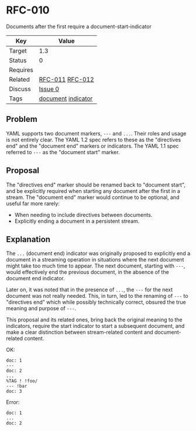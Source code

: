 RFC-010
=======

Documents after the first require a document-start-indicator


| Key | Value |
| --- | --- |
| Target | 1.3 |
| Status | 0 |
| Requires | |
| Related | [RFC-011](RFC-011.md) [RFC-012](RFC-012.md) |
| Discuss | [Issue 0](../../issues/0) |
| Tags | [document]() [indicator]() |


## Problem

YAML supports two document markers, `---` and `...`.
Their roles and usage is not entirely clear.
The YAML 1.2 spec refers to these as the "directives end" and the "document end" markers or indicators.
The YAML 1.1 spec referred to `---` as the "document start" marker.


## Proposal

The "directives end" marker should be renamed back to "document start", and be explicitly required when starting any document after the first in a stream.
The "document end" marker would continue to be optional, and useful far more rarely:

* When needing to include directives between documents.
* Explicitly ending a document in a persistent stream.


## Explanation

The `...` (document end) indicator was originally proposed to explicitly end a document in a streaming operation in situations where the next document might take too much time to appear.
The next document, starting with `---`, would effectively end the previous document, in the absence of the document end indicator.

Later on, it was noted that in the presence of `...`, the `---` for the next document was not really needed.
This, in turn, led to the renaming of `---` to "directives end" which while possibly technically correct, obsured the true meaning and purpose of `---`.

This proposal and its related ones, bring back the original meaning to the indicators, require the start indicator to start a subsequent document, and make a clear distinction between stream-related content and document-related content.

OK:
```
doc: 1
---
doc: 2
...
%TAG ! !foo/
--- !bar
doc: 3
```

Error:
```
doc: 1
...
doc: 2
```

